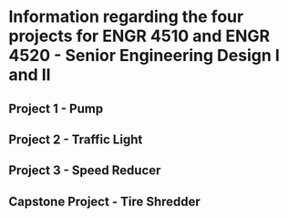 # Information regarding the four projects for ENGR 4510 and ENGR 4520 - Senior Engineering Design I and II


## Project 1 - Pump


## Project 2 - Traffic Light



## Project 3 - Speed Reducer



## Capstone Project - Tire Shredder



